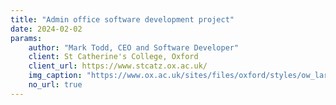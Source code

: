 ```yaml
---
title: "Admin office software development project"
date: 2024-02-02
params:
    author: "Mark Todd, CEO and Software Developer"
    client: St Catherine's College, Oxford
    client_url: https://www.stcatz.ox.ac.uk/
    img_caption: "https://www.ox.ac.uk/sites/files/oxford/styles/ow_large_feature/s3/field/field_image_main/St%20Catz%20Banner%20Photo.jpg?itok=MuJeBWXf"
    no_url: true
---
```


